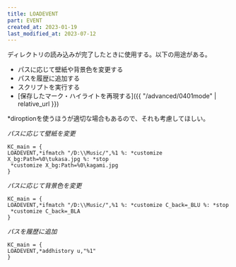 ```yaml
---
title: LOADEVENT
part: EVENT
created_at: 2023-01-19
last_modified_at: 2023-07-12
---
```

ディレクトリの読み込みが完了したときに使用する。以下の用途がある。

- パスに応じて壁紙や背景色を変更する
- パスを履歴に追加する
- スクリプトを実行する
- [保存したマーク・ハイライトを再現する]({{ "/advanced/0401mode" | relative_url }})

*diroptionを使うほうが適切な場合もあるので、それも考慮してほしい。

_パスに応じて壁紙を変更_

```text
KC_main = {
LOADEVENT,*ifmatch "/D:\\Music/",%1 %: *customize X_bg:Path=%0\tukasa.jpg %: *stop
 *customize X_bg:Path=%0\kagami.jpg
}
```

_パスに応じて背景色を変更_

```text
KC_main = {
LOADEVENT,*ifmatch "/D:\\Music/",%1 %: *customize C_back=_BLU %: *stop
 *customize C_back=_BLA
}
```

_パスを履歴に追加_

```text
KC_main = {
LOADEVENT,*addhistory u,"%1"
}
```
